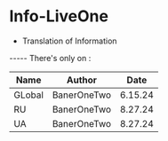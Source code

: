 # Info-LiveOne

* Translation of Information

----- There's only on :

| Name | Author | Date |
|---|---|---|
| GLobal | BanerOneTwo | 6.15.24 |
| RU | BanerOneTwo | 8.27.24 |
| UA | BanerOneTwo | 8.27.24 |

